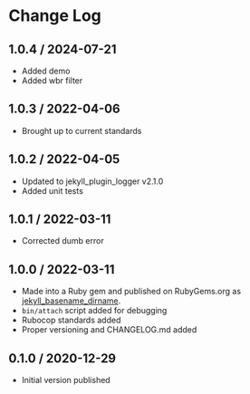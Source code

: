 # Change Log

## 1.0.4 / 2024-07-21

* Added demo
* Added wbr filter


## 1.0.3 / 2022-04-06

* Brought up to current standards


## 1.0.2 / 2022-04-05

* Updated to jekyll_plugin_logger v2.1.0
* Added unit tests


## 1.0.1 / 2022-03-11

* Corrected dumb error


## 1.0.0 / 2022-03-11

* Made into a Ruby gem and published on RubyGems.org as [jekyll_basename_dirname](https://rubygems.org/gems/jekyll_basename_dirname).
* `bin/attach` script added for debugging
* Rubocop standards added
* Proper versioning and CHANGELOG.md added


## 0.1.0 / 2020-12-29

* Initial version published
